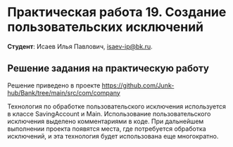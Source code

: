 # Практическая работа 19. Создание пользовательских исключений

**Студент**: Исаев Илья Павлович, isaev-ip@bk.ru.

## Решение задания на практическую работу

Решение приведено в проекте https://github.com/Junk-hub/Bank/tree/main/src/com/company

Технология по обработке пользовательского исключения используется в классе SavingAccount и Main.
Использование пользовательского исключения выделено комментариями в коде.
При дальнейшем выполнении проекта появятся места, где потребуется обработка исключений,
и эта технология будет использована еще многократно.